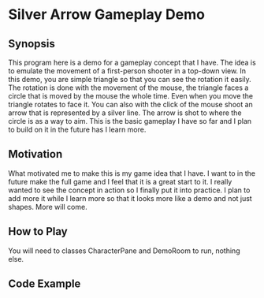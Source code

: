 # Silver Arrow Gameplay Demo

## Synopsis
This program here is a demo for a gameplay concept that I have. The idea is to emulate the movement of a first-person shooter in a top-down view.
In this demo, you are simple triangle so that you can see the rotation it easily. The rotation is done with the movement of the mouse, the triangle faces a circle that is 
moved by the mouse the whole time. Even when you move the triangle rotates to face it. You can also with the click of the mouse shoot an arrow that is represented by a silver line.
The arrow is shot to where the circle is as a way to aim. This is the basic gameplay I have so far and I plan to build on it in the future has I learn more.

## Motivation
What motivated me to make this is my game idea that I have. I want to in the future make the full game and I feel that it is a great start to it. I really wanted to see the concept 
in action so I finally put it into practice. I plan to add more it while I learn more so that it looks more like a demo and not just shapes. More will come.

## How to Play
You will need to classes CharacterPane and DemoRoom to run, nothing else.

## Code Example
